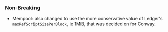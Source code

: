 ### Non-Breaking

- Mempool: also changed to use the more conservative value of Ledger's
  `maxRefScriptSizePerBlock`, ie 1MiB, that was decided on for Conway.
